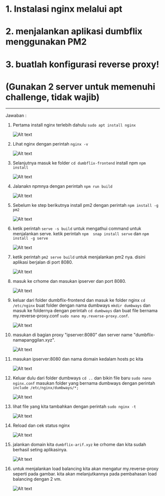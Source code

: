 # 1. Instalasi nginx melalui apt
# 2. menjalankan aplikasi dumbflix menggunakan PM2
# 3. buatlah konfigurasi reverse proxy!
# (Gunakan 2 server untuk memenuhi challenge, tidak wajib)
--- 
Jawaban :

1. Pertama install nginx terlebih dahulu `sudo apt install nginx`

    ![Alt text](img/1.png)

2. Lihat nginx dengan perintah `nginx -v`

    ![Alt text](img/2.png)

3. Selanjutnya masuk ke folder `cd dumbflix-frontend` install npm `npm install` 

    ![Alt text](img/3.png)

4. Jalanakn npmnya dengan perintah `npm run build`

    ![Alt text](img/4.png)

5. Sebelum ke step berikutnya install pm2 dengan perintah `npm install -g pm2`

    ![Alt text](img/15.png)

6. ketik perintah `serve -s build` untuk mengathui command untuk menjalankan serve. ketik perintah `npm  snap install serve`  dan `npm install -g serve`

    ![Alt text](img/5.png)

7. ketik perintah `pm2 serve build` untuk menjalankan pm2 nya. disini aplikasi berjalan di port 8080.

    ![Alt text](img/6.png)

8. masuk ke crhome dan masukan ipserver dan port 8080.

    ![Alt text](img/7.png)

9. keluar dari folder dumbflix-frontend dan masuk ke folder nginx `cd /etc/nginx` buat folder dengan nama dumbways `mkdir dumbways` dan masuk ke foldernya dengan perintah `cd dumbways` dan buat file bernama my.reverse-proxy.conf `sudo nano my.reverse-proxy.conf`.

    ![Alt text](img/8.png)

10. masukan di bagian proxy "ipserver:8080" dan server name "dumbflix-namapanggilan.xyz".

    ![Alt text](img/10.png)

11. masukan ipserver:8080 dan nama domain kedalam hosts pc kita

    ![Alt text](img/11.png)

12. Keluar dulu dari folder dumbways `cd ..` dan bikin file baru `sudo nano nginx.conf`  masukan folder yang bernama dumbways dengan perintah `include /etc/nginx/dumbways/*;`

    ![Alt text](img/16.png) 

13. lihat file yang kita tambahkan dengan perintah `sudo nginx -t`

    ![Alt text](img/17.png)

14. Reload dan cek status nginx

    ![Alt text](img/18.png)

15. jalankan domain kita `dumbflix-arif.xyz` ke crhome dan kita sudah berhasil seting aplikasinya.

    ![Alt text](img/12.png)

16. untuk menjalankan load balancing kita akan mengatur my.reverse-proxy seperti pada gambar. kita akan melanjutkannya pada pembahasan load balancing dengan 2 vm.

    ![Alt text](img/14.png)